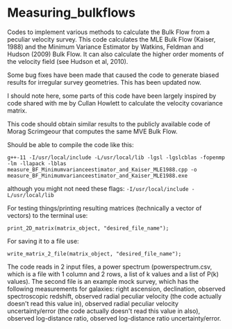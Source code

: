 # Measuring_bulkflows
Codes to implement various methods to calculate the Bulk Flow from a peculiar velocity survey. This code calculates the MLE Bulk Flow (Kaiser, 1988) and the Minimum Variance Estimator by Watkins, Feldman and Hudson (2009) Bulk Flow. It can also calculate the higher order moments of the velocity field (see Hudson et al, 2010). 

Some bug fixes have been made that caused the code to generate biased results for irregular survey geometries. This has been updated now. 

I should note here, some parts of this code have been largely inspired by code shared with me by Cullan Howlett to calculate the velocity covariance matrix.

This code should obtain similar results to the publicly available code of Morag Scrimgeour that computes the same MVE Bulk Flow.

Should be able to compile the code like this: 

`g++-11 -I/usr/local/include -L/usr/local/lib -lgsl -lgslcblas -fopenmp -lm -llapack -lblas measure_BF_Minimumvarianceestimator_and_Kaiser_MLE1988.cpp -o measure_BF_Minimumvarianceestimator_and_Kaiser_MLE1988.exe`

although you might not need these flags: `-I/usr/local/include -L/usr/local/lib`

For testing things/printing resulting matrices (technically a vector of vectors) to the terminal use: 

`print_2D_matrix(matrix_object, "desired_file_name");` 

For saving it to a file use: 

`write_matrix_2_file(matrix_object, "desired_file_name");`


The code reads in 2 input files, a power spectrum (powerspectrum.csv, which is a file with 1 column and 2 rows, a list of k values and a list of P(k) values). The second file is an example mock survey, which has the following measurements for galaxies: right ascension, declination, observed spectroscopic redshift, observed radial peculiar velocity (the code actually doesn't read this value in),  observed radial peculiar velocity uncertainty/error (the code actually doesn't read this value in also), observed log-distance ratio, observed log-distance ratio uncertainty/error. 


